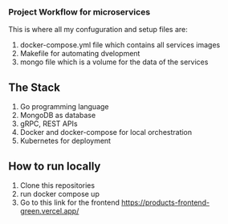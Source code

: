 ### Project Workflow for microservices

This is where all my confuguration and setup files are:

1) docker-compose.yml file which contains all services images
2) Makefile for automating dvelopment
3) mongo file which is a volume for the data of the services

## The Stack

1) Go programming language
2) MongoDB as database
3) gRPC, REST APIs
4) Docker and docker-compose for local orchestration
5) Kubernetes for deployment

## How to run locally

1) Clone this repositories
2) run docker compose up
3) Go to this link for the frontend https://products-frontend-green.vercel.app/